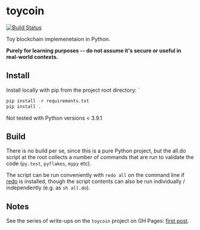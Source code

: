 # toycoin

[![Build Status](https://travis-ci.com/tkuriyama/toycoin.svg?branch=master)](https://travis-ci.com/tkuriyama/toycoin)

Toy blockchain implemenetaion in Python.

**Purely for learning purposes -- do not assume it's secure or useful in real-world contexts.**

## Install

Install locally with pip from the project root directory: `

```python
pip install -r requirements.txt
pip install .
```

Not tested with Python versions < 3.9.1


## Build

There is no build per se, since this is a pure Python project, but the all.do script at the root collects a number of commands that are run to validate the code (`py.test`, `pyflakes`, `mypy` etc).

The script can be run conveniently with `redo all` on the command line if [redo](https://redo.readthedocs.io/en/latest/) is installed, though the script contents can also be run individually / independently (e.g. as `sh all.do`).

## Notes

See the series of write-ups on the `toycoin` project on GH Pages: [first post](https://tkuriyama.github.io/crypto/2021/06/18/toycoin-part-1.html).




